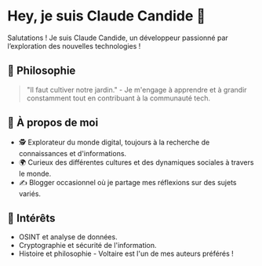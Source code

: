 # Hey, je suis Claude Candide 👋

Salutations ! Je suis Claude Candide, un développeur passionné par l’exploration des nouvelles technologies !

## 📘 Philosophie
> "Il faut cultiver notre jardin." - Je m'engage à apprendre et à grandir constamment tout en contribuant à la communauté tech.

## 🧐 À propos de moi
- 🕵️ Explorateur du monde digital, toujours à la recherche de connaissances et d'informations.
- 🌍 Curieux des différentes cultures et des dynamiques sociales à travers le monde.
- ✍️ Blogger occasionnel où je partage mes réflexions sur des sujets variés.

 
## 🎯 Intérêts
- OSINT et analyse de données.
- Cryptographie et sécurité de l'information.
- Histoire et philosophie - Voltaire est l'un de mes auteurs préférés !
